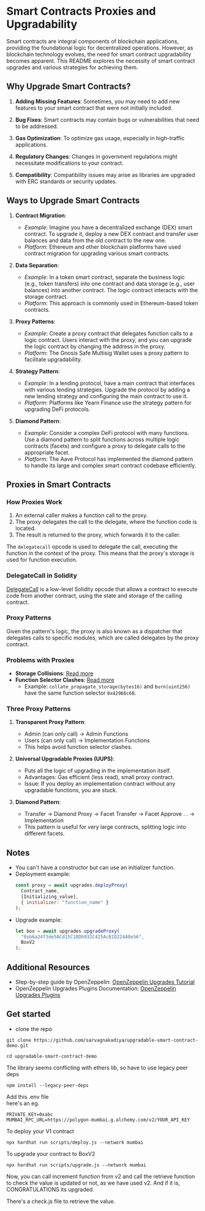 # Smart Contracts Proxies and Upgradability

Smart contracts are integral components of blockchain applications, providing the foundational logic for decentralized operations. However, as blockchain technology evolves, the need for smart contract upgradability becomes apparent. This README explores the necessity of smart contract upgrades and various strategies for achieving them.

## Why Upgrade Smart Contracts?

1. **Adding Missing Features**: Sometimes, you may need to add new features to your smart contract that were not initially included.

2. **Bug Fixes**: Smart contracts may contain bugs or vulnerabilities that need to be addressed.

3. **Gas Optimization**: To optimize gas usage, especially in high-traffic applications.

4. **Regulatory Changes**: Changes in government regulations might necessitate modifications to your contract.

5. **Compatibility**: Compatibility issues may arise as libraries are upgraded with ERC standards or security updates.

## Ways to Upgrade Smart Contracts

1. **Contract Migration**:

   - _Example_: Imagine you have a decentralized exchange (DEX) smart contract. To upgrade it, deploy a new DEX contract and transfer user balances and data from the old contract to the new one.
   - _Platform_: Ethereum and other blockchain platforms have used contract migration for upgrading various smart contracts.

2. **Data Separation**:

   - _Example_: In a token smart contract, separate the business logic (e.g., token transfers) into one contract and data storage (e.g., user balances) into another contract. The logic contract interacts with the storage contract.
   - _Platform_: This approach is commonly used in Ethereum-based token contracts.

3. **Proxy Patterns**:

   - _Example_: Create a proxy contract that delegates function calls to a logic contract. Users interact with the proxy, and you can upgrade the logic contract by changing the address in the proxy.
   - _Platform_: The Gnosis Safe Multisig Wallet uses a proxy pattern to facilitate upgradability.

4. **Strategy Pattern**:

   - _Example_: In a lending protocol, have a main contract that interfaces with various lending strategies. Upgrade the protocol by adding a new lending strategy and configuring the main contract to use it.
   - _Platform_: Platforms like Yearn Finance use the strategy pattern for upgrading DeFi protocols.

5. **Diamond Pattern**:
   - _Example_: Consider a complex DeFi protocol with many functions. Use a diamond pattern to split functions across multiple logic contracts (facets) and configure a proxy to delegate calls to the appropriate facet.
   - _Platform_: The Aave Protocol has implemented the diamond pattern to handle its large and complex smart contract codebase efficiently.

## Proxies in Smart Contracts

### How Proxies Work

1. An external caller makes a function call to the proxy.
2. The proxy delegates the call to the delegate, where the function code is located.
3. The result is returned to the proxy, which forwards it to the caller.

The `delegatecall` opcode is used to delegate the call, executing the function in the context of the proxy. This means that the proxy's storage is used for function execution.

### DelegateCall in Solidity

[DelegateCall](https://solidity-by-example.org/delegatecall/) is a low-level Solidity opcode that allows a contract to execute code from another contract, using the state and storage of the calling contract.

### Proxy Patterns

Given the pattern's logic, the proxy is also known as a dispatcher that delegates calls to specific modules, which are called delegates by the proxy contract.

### Problems with Proxies

- **Storage Collisions**: [Read more](https://ethereum-blockchain-developer.com/110-upgrade-smart-contracts/06-storage-collisions/)
- **Function Selector Clashes**: [Read more](https://solidity-by-example.org/function-selector/)
  - Example: `collate_propagate_storage(bytes16)` and `burn(uint256)` have the same function selector `0x42966c68`.

### Three Proxy Patterns

1. **Transparent Proxy Pattern**:

   - Admin (can only call) -> Admin Functions
   - Users (can only call) -> Implementation Functions
   - This helps avoid function selector clashes.

2. **Universal Upgradable Proxies (UUPS)**:

   - Puts all the logic of upgrading in the implementation itself.
   - Advantages: Gas efficient (less read), small proxy contract.
   - Issue: If you deploy an implementation contract without any upgradable functions, you are stuck.

3. **Diamond Pattern**:
   - Transfer -> Diamond Proxy -> Facet Transfer
     -> Facet Approve
     .
     .
     -> Implementation
   - This pattern is useful for very large contracts, splitting logic into different facets.

## Notes

- You can't have a constructor but can use an initializer function.
- Deployment example:
  ```javascript
  const proxy = await upgrades.deployProxy(
    Contract_name,
    [Initializing_value],
    { initializer: "function_name" }
  );
  ```
- Upgrade example:
  ```javascript
  let box = await upgrades.upgradeProxy(
    "0xb6a24f3de5ACd15C18Db932C425AcB1D224A8e56",
    BoxV2
  );
  ```

## Additional Resources

- Step-by-step guide by OpenZeppelin: [OpenZeppelin Upgrades Tutorial](https://forum.openzeppelin.com/t/openzeppelin-upgrades-step-by-step-tutorial-for-hardhat/3580)
- OpenZeppelin Upgrades Plugins Documentation: [OpenZeppelin Upgrades Plugins](https://docs.openzeppelin.com/upgrades-plugins/1.x/)

## Get started

- clone the repo

```shell
git clone https://github.com/sarvagnakadiya/upgradable-smart-contract-demo.git

```

```shell
cd upgradable-smart-contract-demo
```

The library seems conflicting with ethers lib, so have to use legacy peer deps

```shell
npm install --legacy-peer-deps
```

Add this .env file\
here's an eg.

```shell
PRIVATE_KEY=0xabc
MUMBAI_RPC_URL=https://polygon-mumbai.g.alchemy.com/v2/YOUR_API_KEY
```

To deploy your V1 contract

```shell
npx hardhat run scripts/deploy.js --network mumbai
```

To upgrade your contract to BoxV2

```shell
npx hardhat run scripts/upgrade.js --network mumbai
```

Now, you can call increment function from v2 and call the retrieve function to check the value is updated or not, as we have used v2. And if it is, CONGRATULATIONS its upgraded.

There's a check.js file to retrieve the value.
